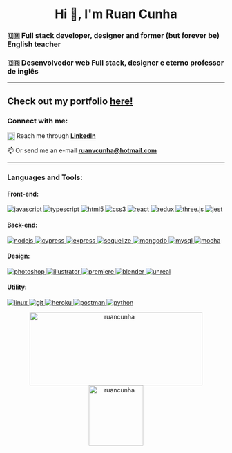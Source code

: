 <h1 align="center">Hi 👋, I'm Ruan Cunha</h1>
<h3 align="left">🇺🇲 Full stack developer, designer and former (but forever be) English teacher</h3>
<h3 align="left">🇧🇷 Desenvolvedor web Full stack, designer e eterno professor de inglês</h3>

---------------------------------
<h2>Check out my portfolio <a href="https://ruancunha.github.io/" target="_blank">here!</a></h2>

<h3 align="left">Connect with me:</h3>
<p align="left">
<a href="https://linkedin.com/in/ruan-cunha" target="_blank"><img align="center" src="https://raw.githubusercontent.com/rahuldkjain/github-profile-readme-generator/master/src/images/icons/Social/linked-in-alt.svg" alt="ruan-cunha" height="18" /></a> Reach me through <a href="https://www.linkedin.com/in/ruan-v-cunha/" target="blank"><b>LinkedIn</b></a>
</p>

📫 Or send me an e-mail **ruanvcunha@hotmail.com**

---------------------------------

<h3 align="left">Languages and Tools:</h3>
<h4 align="left">Front-end:</h4>
<p align="left"> <a href="https://developer.mozilla.org/en-US/docs/Web/JavaScript" target="_blank" rel="noreferrer"> <img src="https://img.shields.io/badge/javascript-%23323330.svg?style=for-the-badge&logo=javascript&logoColor=%23F7DF1E" alt="javascript" /> </a> <a href="https://www.typescriptlang.org/" target="_blank" rel="noreferrer"> <img src="https://img.shields.io/badge/typescript-%23007ACC.svg?style=for-the-badge&logo=typescript&logoColor=white" alt="typescript" /> </a> <a href="https://www.w3schools.com/html/" target="_blank" rel="noreferrer"> <img src="https://img.shields.io/badge/html5-%23E34F26.svg?style=for-the-badge&logo=html5&logoColor=white" alt="html5"/> </a> <a href="https://www.w3schools.com/css/" target="_blank" rel="noreferrer"> <img src="https://img.shields.io/badge/css3-%231572B6.svg?style=for-the-badge&logo=css3&logoColor=white" alt="css3" /> </a> <a href="https://reactjs.org/" target="_blank" rel="noreferrer"> <img src="https://img.shields.io/badge/react-%2320232a.svg?style=for-the-badge&logo=react&logoColor=%2361DAFB" alt="react" /> </a> <a href="https://redux.js.org/" target="_blank" rel="noreferrer"> <img src="https://img.shields.io/badge/redux-%23593d88.svg?style=for-the-badge&logo=redux&logoColor=white" alt="redux" /> <a href="https://threejs.org/" target="_blank" rel="noreferrer"> <img src="https://img.shields.io/badge/threejs-black?style=for-the-badge&logo=three.js&logoColor=white" alt="three.js" /> </a> </a> <a href="https://jestjs.io" target="_blank" rel="noreferrer"> <img src="https://img.shields.io/badge/-jest-%23C21325?style=for-the-badge&logo=jest&logoColor=white" alt="jest" /> </a> </p>
<h4 align="left">Back-end:</h4>
<p align="left"> <a href="https://nodejs.org" target="_blank" rel="noreferrer"> <img src="https://img.shields.io/badge/node.js-6DA55F?style=for-the-badge&logo=node.js&logoColor=white" alt="nodejs" /> </a> <a href="https://www.cypress.io" target="_blank" rel="noreferrer"> <img src="https://img.shields.io/badge/-cypress-%23E5E5E5?style=for-the-badge&logo=cypress&logoColor=058a5e" alt="cypress" /> </a> <a href="https://expressjs.com" target="_blank" rel="noreferrer"> <img src="https://img.shields.io/badge/express.js-%23404d59.svg?style=for-the-badge&logo=express&logoColor=%2361DAFB" alt="express" /> </a> <a href="https://sequelize.org/" target="_blank" rel="noreferrer"> <img src="https://img.shields.io/badge/Sequelize-52B0E7?style=for-the-badge&logo=Sequelize&logoColor=white" alt="sequelize" /> </a> <a href="https://www.mongodb.com/" target="_blank" rel="noreferrer"> <img src="https://img.shields.io/badge/MongoDB-%234ea94b.svg?style=for-the-badge&logo=mongodb&logoColor=white" alt="mongodb" /> </a> <a href="https://www.mysql.com/" target="_blank" rel="noreferrer"> <img src="https://img.shields.io/badge/mysql-%2300f.svg?style=for-the-badge&logo=mysql&logoColor=white" alt="mysql" /> </a> <a href="https://mochajs.org" target="_blank" rel="noreferrer"> <img src="https://img.shields.io/badge/-mocha-%238D6748?style=for-the-badge&logo=mocha&logoColor=white" alt="mocha" /> </a> </p>
<h4 align="left">Design:</h4>
<p align="left"> <a href="https://www.photoshop.com/en" target="_blank" rel="noreferrer"> <img src="https://img.shields.io/badge/adobe%20photoshop-%2331A8FF.svg?style=for-the-badge&logo=adobe%20photoshop&logoColor=white" alt="photoshop" /> </a> <a href="https://www.adobe.com/in/products/illustrator.html" target="_blank" rel="noreferrer"> <img src="https://img.shields.io/badge/adobe%20illustrator-%23FF9A00.svg?style=for-the-badge&logo=adobe%20illustrator&logoColor=white" alt="illustrator" /> <a href="https://www.adobe.com/in/products/premiere.html" target="_blank" rel="noreferrer"> <img src="https://img.shields.io/badge/Adobe%20Premiere%20Pro-9999FF.svg?style=for-the-badge&logo=Adobe%20Premiere%20Pro&logoColor=white" alt="premiere" /> </a> <a href="https://www.blender.org/" target="_blank" rel="noreferrer"> <img src="https://img.shields.io/badge/blender-%23F5792A.svg?style=for-the-badge&logo=blender&logoColor=white" alt="blender" /> </a> <a href="https://unrealengine.com/" target="_blank" rel="noreferrer"> <img src="https://img.shields.io/badge/unrealengine-%23313131.svg?style=for-the-badge&logo=unrealengine&logoColor=white" alt="unreal" /> </a> </p>
<h4 align="left">Utility:</h4>
<p align="left"> <a href="https://www.linux.org/" target="_blank" rel="noreferrer"> <img src="https://img.shields.io/badge/Linux-FCC624?style=for-the-badge&logo=linux&logoColor=black" alt="linux" /> </a> <a href="https://git-scm.com/" target="_blank" rel="noreferrer"> <img src="https://img.shields.io/badge/git-%23F05033.svg?style=for-the-badge&logo=git&logoColor=white" alt="git" /> </a> <a href="https://heroku.com" target="_blank" rel="noreferrer"> <img src="https://img.shields.io/badge/heroku-%23430098.svg?style=for-the-badge&logo=heroku&logoColor=white" alt="heroku" /> </a> <a href="https://postman.com" target="_blank" rel="noreferrer"> <img src="https://img.shields.io/badge/Postman-FF6C37?style=for-the-badge&logo=postman&logoColor=white" alt="postman" /> </a> <a href="https://www.python.org" target="_blank" rel="noreferrer"> <img src="https://img.shields.io/badge/python-3670A0?style=for-the-badge&logo=python&logoColor=ffdd54" alt="python" /> </a> </p>

<div align="center" display="inline-block">
  <a href="https://github.com/ruancunha">
    <img height="170em" width="400em" margin="0" padding="5px" src="https://github-readme-stats.vercel.app/api/top-langs?username=ruancunha&theme=gotham&show_icons=true&locale=en&layout=compact" alt="ruancunha" />
    <img height="140px" width="50%" margin="0" padding="5px" src="https://github-readme-stats.vercel.app/api?username=ruancunha&show_icons=true&theme=gotham&include_all_commits=true&count_private=true&hide=issues&locale=pt-br" alt="ruancunha" /> 
</div>

